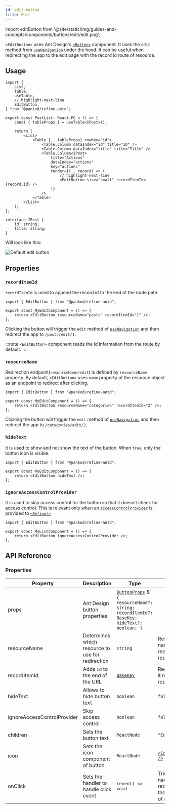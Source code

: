 ```yaml
---
id: edit-button
title: Edit
---
```


import editButton from '@site/static/img/guides-and-concepts/components/buttons/edit/edit.png';

`<EditButton>` uses Ant Design's [`<Button>`](https://ant.design/components/button/) component. It uses the `edit` method from [`useNavigation`](/core/hooks/navigation/useNavigation.md) under the hood. It can be useful when redirecting the app to the edit page with the record id route of resource.

## Usage

```tsx
import {
    List,
    Table,
    useTable,
    // highlight-next-line
    EditButton,
} from "@pankod/refine-antd";

export const PostList: React.FC = () => {
    const { tableProps } = useTable<IPost>();

    return (
        <List>
            <Table {...tableProps} rowKey="id">
                <Table.Column dataIndex="id" title="ID" />
                <Table.Column dataIndex="title" title="Title" />
                <Table.Column<IPost>
                    title="Actions"
                    dataIndex="actions"
                    key="actions"
                    render={(_, record) => (
                        // highlight-next-line
                        <EditButton size="small" recordItemId={record.id} />
                    )}
                />
            </Table>
        </List>
    );
};

interface IPost {
    id: string;
    title: string;
}
```

Will look like this:

<div class="img-container">
    <div class="window">
        <div class="control red"></div>
        <div class="control orange"></div>
        <div class="control green"></div>
    </div>
    <img src={editButton} alt="Default edit button" />
</div>

## Properties

### `recordItemId`

`recordItemId` is used to append the record id to the end of the route path.

```tsx 
import { EditButton } from "@pankod/refine-antd";

export const MyEditComponent = () => {
    return <EditButton resourceName="posts" recordItemId="1" />;
};
```

Clicking the button will trigger the `edit` method of [`useNavigation`](/core/hooks/navigation/useNavigation.md) and then redirect the app to `/posts/edit/1`.

:::note
`<EditButton>` component reads the id information from the route by default.
:::

### `resourceName`

Redirection endpoint(`resourceName/edit`) is defined by `resourceName` property. By default, `<EditButton>` uses `name` property of the resource object as an endpoint to redirect after clicking.

```tsx 
import { EditButton } from "@pankod/refine-antd";

export const MyEditComponent = () => {
    return <EditButton resourceName="categories" recordItemId="2" />;
};
```

Clicking the button will trigger the `edit` method of [`useNavigation`](/core/hooks/navigation/useNavigation.md) and then redirect the app to `/categories/edit/2`.

### `hideText`

It is used to show and not show the text of the button. When `true`, only the button icon is visible.

```tsx 
import { EditButton } from "@pankod/refine-antd";

export const MyEditComponent = () => {
    return <EditButton hideText />;
};
```

### `ignoreAccessControlProvider`

It is used to skip access control for the button so that it doesn't check for access control. This is relevant only when an [`accessControlProvider`](/core/providers/accessControl-provider.md) is provided to [`<Refine/>`](/core/components/refine-config.md)

```tsx 
import { EditButton } from "@pankod/refine-antd";

export const MyListComponent = () => {
    return <EditButton ignoreAccessControlProvider />;
};
```

## API Reference

### Properties

| Property                    | Description                                      | Type                                                                                                                                 | Default                                                          |
| --------------------------- | ------------------------------------------------ | ------------------------------------------------------------------------------------------------------------------------------------ | ---------------------------------------------------------------- |
| props                       | Ant Design button properties                     | [`ButtonProps`](https://ant.design/components/button/#API) & `{ resourceName?: string; recordItemId?: BaseKey; hideText?: boolean; }` |                                                                  |
| resourceName                | Determines which resource to use for redirection | `string`                                                                                                                             | Resource name that it reads from route                           |
| recordItemId                | Adds `id` to the end of the URL                  | [`BaseKey`](/core/interfaces.md#basekey)                                                                                                                             | Record id that it reads from route                               |
| hideText                    | Allows to hide button text                       | `boolean`                                                                                                                            | `false`                                                          |
| ignoreAccessControlProvider | Skip access control                              | `boolean`                                                                                                                            | `false`                                                          |
| children                    | Sets the button text                             | `ReactNode`                                                                                                                          | `"Edit"`                                                         |
| icon                        | Sets the icon component of button                | `ReactNode`                                                                                                                          | [`<EditOutlined />`](https://ant.design/components/icon/)        |
| onClick                     | Sets the handler to handle click event           | `(event) => void`                                                                                                                    | Triggers navigation for redirection to the edit page of resource |
